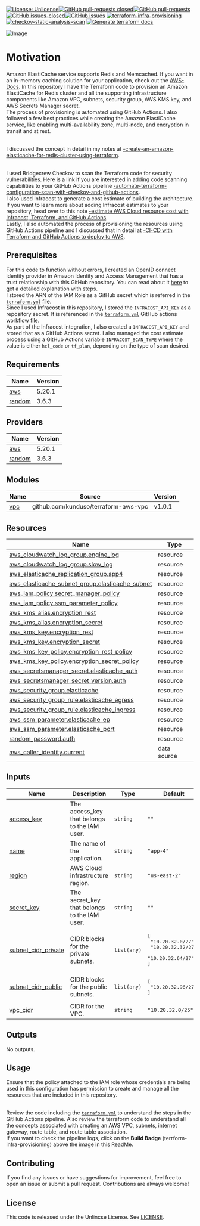 [![License: Unlicense](https://img.shields.io/badge/license-Unlicense-white.svg)](https://choosealicense.com/licenses/unlicense/)[![GitHub pull-requests closed](https://img.shields.io/github/issues-pr-closed/kunduso/amazon-elasticache-redis-tf)](https://github.com/kunduso/amazon-elasticache-redis-tf/pulls?q=is%3Apr+is%3Aclosed)[![GitHub pull-requests](https://img.shields.io/github/issues-pr/kunduso/amazon-elasticache-redis-tf)](https://GitHub.com/kunduso/amazon-elasticache-redis-tf/pull/)
[![GitHub issues-closed](https://img.shields.io/github/issues-closed/kunduso/amazon-elasticache-redis-tf)](https://github.com/kunduso/amazon-elasticache-redis-tf/issues?q=is%3Aissue+is%3Aclosed)[![GitHub issues](https://img.shields.io/github/issues/kunduso/amazon-elasticache-redis-tf)](https://GitHub.com/kunduso/amazon-elasticache-redis-tf/issues/)
[![terraform-infra-provisioning](https://github.com/kunduso/amazon-elasticache-redis-tf/actions/workflows/terraform.yml/badge.svg?branch=main)](https://github.com/kunduso/amazon-elasticache-redis-tf/actions/workflows/terraform.yml)[![checkov-static-analysis-scan](https://github.com/kunduso/amazon-elasticache-redis-tf/actions/workflows/code-scan.yml/badge.svg?branch=main)](https://github.com/kunduso/amazon-elasticache-redis-tf/actions/workflows/code-scan.yml) [![Generate terraform docs](https://github.com/kunduso/amazon-elasticache-redis-tf/actions/workflows/documentation.yml/badge.svg)](https://github.com/kunduso/amazon-elasticache-redis-tf/actions/workflows/documentation.yml)


![Image](https://skdevops.files.wordpress.com/2023/10/85-image-0-1.png)
# Motivation
Amazon ElastiCache service supports Redis and Memcached. If you want in an in-memory caching solution for your application, check out the [AWS-Docs](https://docs.aws.amazon.com/AmazonElastiCache/latest/red-ug/WhatIs.html). In this repository I have the Terraform code to provision an Amazon ElastiCache for Redis cluster and all the supporting infrastructure components like Amazon VPC, subnets, security group, AWS KMS key, and AWS Secrets Manager secret.
<br />The process of provisioning is automated using GitHub Actions. I also followed a few best practices while creating the Amazon ElastiCache service, like enabling multi-availability zone, multi-node, and encryption in transit and at rest.

<br />I discussed the concept in detail in my notes at [-create-an-amazon-elasticache-for-redis-cluster-using-terraform](https://skundunotes.com/2023/10/21/create-an-amazon-elasticache-for-redis-cluster-using-terraform/).

<br />I used Bridgecrew Checkov to scan the Terraform code for security vulnerabilities. Here is a link if you are interested in adding code scanning capabilities to your GitHub Actions pipeline [-automate-terraform-configuration-scan-with-checkov-and-github-actions](https://skundunotes.com/2023/04/12/automate-terraform-configuration-scan-with-checkov-and-github-actions/).
<br />I also used Infracost to generate a cost estimate of building the architecture. If you want to learn more about adding Infracost estimates to your repository, head over to this note [-estimate AWS Cloud resource cost with Infracost, Terraform, and GitHub Actions](https://skundunotes.com/2023/07/17/estimate-aws-cloud-resource-cost-with-infracost-terraform-and-github-actions/).
<br />Lastly, I also automated the process of provisioning the resources using GitHub Actions pipeline and I discussed that in detail at [-CI-CD with Terraform and GitHub Actions to deploy to AWS](https://skundunotes.com/2023/03/07/ci-cd-with-terraform-and-github-actions-to-deploy-to-aws/).
## Prerequisites
For this code to function without errors, I created an OpenID connect identity provider in Amazon Identity and Access Management that has a trust relationship with this GitHub repository. You can read about it [here](https://skundunotes.com/2023/02/28/securely-integrate-aws-credentials-with-github-actions-using-openid-connect/) to get a detailed explanation with steps.
<br />I stored the ARN of the IAM Role as a GitHub secret which is referred in the [`terraform.yml`](https://github.com/kunduso/amazon-elasticache-redis-tf/blob/eb148db2b9ff37cff9f1fb469d0c14b6479bd57a/.github/workflows/terraform.yml#L42) file.
<br />Since I used Infracost in this repository, I stored the `INFRACOST_API_KEY` as a repository secret. It is referenced in the [`terraform.yml`](https://github.com/kunduso/amazon-elasticache-redis-tf/blob/eb148db2b9ff37cff9f1fb469d0c14b6479bd57a/.github/workflows/terraform.yml#L52) GitHub actions workflow file.
<br />As part of the Infracost integration, I also created a `INFRACOST_API_KEY` and stored that as a GitHub Actions secret. I also managed the cost estimate process using a GitHub Actions variable `INFRACOST_SCAN_TYPE` where the value is either `hcl_code` or `tf_plan`, depending on the type of scan desired.
<!-- BEGIN_TF_DOCS -->
## Requirements

| Name | Version |
|------|---------|
| <a name="requirement_aws"></a> [aws](#requirement\_aws) | 5.20.1 |
| <a name="requirement_random"></a> [random](#requirement\_random) | 3.6.3 |

## Providers

| Name | Version |
|------|---------|
| <a name="provider_aws"></a> [aws](#provider\_aws) | 5.20.1 |
| <a name="provider_random"></a> [random](#provider\_random) | 3.6.3 |

## Modules

| Name | Source | Version |
|------|--------|---------|
| <a name="module_vpc"></a> [vpc](#module\_vpc) | github.com/kunduso/terraform-aws-vpc | v1.0.1 |

## Resources

| Name | Type |
|------|------|
| [aws_cloudwatch_log_group.engine_log](https://registry.terraform.io/providers/hashicorp/aws/5.20.1/docs/resources/cloudwatch_log_group) | resource |
| [aws_cloudwatch_log_group.slow_log](https://registry.terraform.io/providers/hashicorp/aws/5.20.1/docs/resources/cloudwatch_log_group) | resource |
| [aws_elasticache_replication_group.app4](https://registry.terraform.io/providers/hashicorp/aws/5.20.1/docs/resources/elasticache_replication_group) | resource |
| [aws_elasticache_subnet_group.elasticache_subnet](https://registry.terraform.io/providers/hashicorp/aws/5.20.1/docs/resources/elasticache_subnet_group) | resource |
| [aws_iam_policy.secret_manager_policy](https://registry.terraform.io/providers/hashicorp/aws/5.20.1/docs/resources/iam_policy) | resource |
| [aws_iam_policy.ssm_parameter_policy](https://registry.terraform.io/providers/hashicorp/aws/5.20.1/docs/resources/iam_policy) | resource |
| [aws_kms_alias.encryption_rest](https://registry.terraform.io/providers/hashicorp/aws/5.20.1/docs/resources/kms_alias) | resource |
| [aws_kms_alias.encryption_secret](https://registry.terraform.io/providers/hashicorp/aws/5.20.1/docs/resources/kms_alias) | resource |
| [aws_kms_key.encryption_rest](https://registry.terraform.io/providers/hashicorp/aws/5.20.1/docs/resources/kms_key) | resource |
| [aws_kms_key.encryption_secret](https://registry.terraform.io/providers/hashicorp/aws/5.20.1/docs/resources/kms_key) | resource |
| [aws_kms_key_policy.encryption_rest_policy](https://registry.terraform.io/providers/hashicorp/aws/5.20.1/docs/resources/kms_key_policy) | resource |
| [aws_kms_key_policy.encryption_secret_policy](https://registry.terraform.io/providers/hashicorp/aws/5.20.1/docs/resources/kms_key_policy) | resource |
| [aws_secretsmanager_secret.elasticache_auth](https://registry.terraform.io/providers/hashicorp/aws/5.20.1/docs/resources/secretsmanager_secret) | resource |
| [aws_secretsmanager_secret_version.auth](https://registry.terraform.io/providers/hashicorp/aws/5.20.1/docs/resources/secretsmanager_secret_version) | resource |
| [aws_security_group.elasticache](https://registry.terraform.io/providers/hashicorp/aws/5.20.1/docs/resources/security_group) | resource |
| [aws_security_group_rule.elasticache_egress](https://registry.terraform.io/providers/hashicorp/aws/5.20.1/docs/resources/security_group_rule) | resource |
| [aws_security_group_rule.elasticache_ingress](https://registry.terraform.io/providers/hashicorp/aws/5.20.1/docs/resources/security_group_rule) | resource |
| [aws_ssm_parameter.elasticache_ep](https://registry.terraform.io/providers/hashicorp/aws/5.20.1/docs/resources/ssm_parameter) | resource |
| [aws_ssm_parameter.elasticache_port](https://registry.terraform.io/providers/hashicorp/aws/5.20.1/docs/resources/ssm_parameter) | resource |
| [random_password.auth](https://registry.terraform.io/providers/hashicorp/random/3.6.3/docs/resources/password) | resource |
| [aws_caller_identity.current](https://registry.terraform.io/providers/hashicorp/aws/5.20.1/docs/data-sources/caller_identity) | data source |

## Inputs

| Name | Description | Type | Default | Required |
|------|-------------|------|---------|:--------:|
| <a name="input_access_key"></a> [access\_key](#input\_access\_key) | The access\_key that belongs to the IAM user. | `string` | `""` | no |
| <a name="input_name"></a> [name](#input\_name) | The name of the application. | `string` | `"app-4"` | no |
| <a name="input_region"></a> [region](#input\_region) | AWS Cloud infrastructure region. | `string` | `"us-east-2"` | no |
| <a name="input_secret_key"></a> [secret\_key](#input\_secret\_key) | The secret\_key that belongs to the IAM user. | `string` | `""` | no |
| <a name="input_subnet_cidr_private"></a> [subnet\_cidr\_private](#input\_subnet\_cidr\_private) | CIDR blocks for the private subnets. | `list(any)` | <pre>[<br/>  "10.20.32.0/27",<br/>  "10.20.32.32/27",<br/>  "10.20.32.64/27"<br/>]</pre> | no |
| <a name="input_subnet_cidr_public"></a> [subnet\_cidr\_public](#input\_subnet\_cidr\_public) | CIDR blocks for the public subnets. | `list(any)` | <pre>[<br/>  "10.20.32.96/27"<br/>]</pre> | no |
| <a name="input_vpc_cidr"></a> [vpc\_cidr](#input\_vpc\_cidr) | CIDR for the VPC. | `string` | `"10.20.32.0/25"` | no |

## Outputs

No outputs.
<!-- END_TF_DOCS -->
## Usage
Ensure that the policy attached to the IAM role whose credentials are being used in this configuration has permission to create and manage all the resources that are included in this repository.

<br />Review the code including the [`terraform.yml`](./.github/workflows/terraform.yml) to understand the steps in the GitHub Actions pipeline. Also review the terraform code to understand all the concepts associated with creating an AWS VPC, subnets, internet gateway, route table, and route table association.
<br />If you want to check the pipeline logs, click on the **Build Badge** (terrform-infra-provisioning) above the image in this ReadMe.
## Contributing
If you find any issues or have suggestions for improvement, feel free to open an issue or submit a pull request. Contributions are always welcome!
## License
This code is released under the Unlincse License. See [LICENSE](LICENSE).